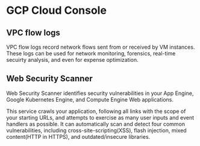 # GCP Cloud Console

## VPC flow logs

VPC flow logs record network flows sent from or received by VM instances. These logs can be used for network monitoring, forensics,
real-time secuirty analysis, and even for expense optimization.

## Web Security Scanner

Web Security Scanner identifies security vulnerabilities in your App Engine, Google Kubernetes Engine, and Compute Engine Web applications.

This service crawls your application, following all links with the scope of your starting URLs, and attempts to exercise as many user inputs and event handlers as possible. It can automatically scan and detect four common vulnerabilities, including cross-site-scripting(XSS), flash injection, mixed content(HTTP in HTTPS), and outdated/insecure libraries.


